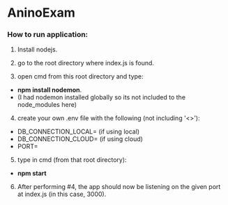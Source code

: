 # AninoExam

### How to run application:
1) Install nodejs.

2) go to the root directory where index.js is found.

3) open cmd from this root directory and type:
  - **npm install nodemon**.
  - (I had nodemon installed globally so its not included to the node_modules here)
  
4) create your own .env file with the following (not including '<>'):
- DB_CONNECTION_LOCAL=<your local mongodb access link here> (if using local)
- DB_CONNECTION_CLOUD=<your cloud mongodb access link here> (if using cloud)
- PORT=<desired port>
  
5) type in cmd (from that root directory): 
- **npm start**
6) After performing #4, the app should now be listening on the given port at index.js (in this case, 3000).
